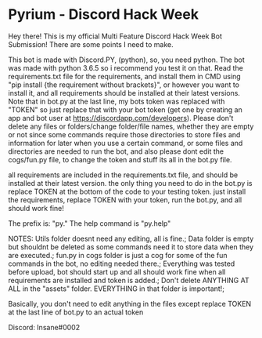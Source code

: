 # Pyrium - Discord Hack Week

Hey there! This is my official Multi Feature Discord Hack Week Bot Submission! There are some points I need to make.

This bot is made with Discord.PY, (python), so, you need python. The bot was made with python 3.6.5 so i recommend you test it on that. Read the requirements.txt file for the requirements, and install them in CMD using 
"pip install {the requirement without brackets}", or however you want to install it, and all requirements should be installed at their latest versions. Note that in bot.py at the last line, my bots token was replaced with "TOKEN" so just replace that with your bot token (get one by creating an app and bot user at https://discordapp.com/developers). Please don't delete any files or folders/change folder/file names, whether they are empty or not since some commands require those directories to store files and information for later when you use a certain command, or some files and directories are needed to run the bot, and also please dont edit the cogs/fun.py file, to change the token and stuff its all in the bot.py file.
  
  all requirements are included in the requirements.txt file, and should be installed at their latest version. the only thing you need to do in the bot.py is replace TOKEN at the bottom of the code to your testing token. just install the requirements, replace TOKEN with your token, run the bot.py, and all should work fine!

The prefix is: "py."
The help command is "py.help"


NOTES:
Utils folder doesnt need any editing, all is fine.;
Data folder is empty but shouldnt be deleted as some commands need it to store data when they are executed.;
fun.py in cogs folder is just a cog for some of the fun commands in the bot, no editing needed there.;
Everything was tested before upload, bot should start up and all should work fine when all requirements are installed and token is added.;
Don't delete ANYTHING AT ALL in the "assets" folder. EVERYTHING in that folder is important!;

Basically, you don't need to edit anything in the files except replace TOKEN at the last line of bot.py to an actual token

Discord: Insane#0002

